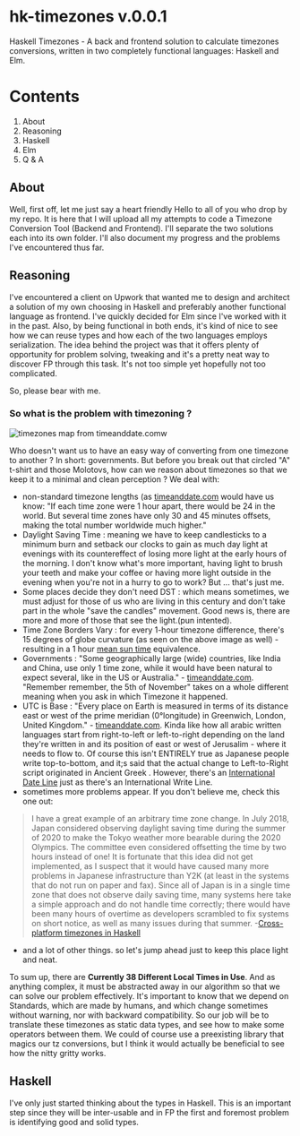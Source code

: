 # hk-timezones v.0.0.1
Haskell Timezones - A back and frontend solution to calculate timezones conversions, written in two completely functional languages: Haskell and  Elm.


# Contents
1. About
2. Reasoning
3. Haskell
4. Elm
5. Q & A


## About

Well, first off, let me just say a heart friendly Hello to all of you who drop by my repo. It is here that I will upload all my attempts to code a Timezone Conversion Tool (Backend and Frontend). 
I'll separate the two solutions each into its own folder. I'll also document my progress and the problems I've encountered thus far.

## Reasoning

I've encountered a client on Upwork that wanted me to design and architect a solution of my own choosing in Haskell and preferably another functional language as frontend. I've quickly decided for Elm since I've worked with it in the past.
Also, by being functional in both ends, it's kind of nice to see how we can reuse types and how each of the two languages employs serialization.
The idea behind the project was that it offers plenty of opportunity for problem solving, tweaking and it's a pretty neat way to discover FP through this task. It's not too simple yet hopefully not too complicated.

So, please bear with me.

### So what is the problem with timezoning ?

![timezones map from timeanddate.com](https://c.tadst.com/gfx/600x337/timezone-map5.png?1)w

Who doesn't want us to have an easy way of converting from one timezone to another ? In short: governments. But before you break out that circled "A" t-shirt and those Molotovs, how can we reason about timezones so that we keep it to a minimal and clean perception ? We deal with: 
- non-standard timezone lengths (as [timeanddate.com](https://www.timeanddate.com/time/current-number-time-zones.html) would have us know: "If each time zone were 1 hour apart, there would be 24 in the world. But several time zones have only 30 and 45 minutes offsets, making the total number worldwide much higher."
- Daylight Saving Time : meaning we have to keep candlesticks to a minimum burn and setback our clocks to gain as much day light at evenings with its countereffect of losing more light at the early hours of the morning. I don't know what's more important, having light to brush your teeth and make your coffee or having more light outside in the evening when you're not in a hurry to go to work? But ... that's just me.
- Some places decide they don't need DST : which means sometimes, we must adjust for those of us who are living in this century and don't take part in the whole "save the candles" movement. Good news is, there are more and more of those that see the light.(pun intented).
- Time Zone Borders Vary : for every 1-hour timezone difference, there's 15 degrees of globe curvature (as seen on the above image as well) - resulting in a 1 hour [mean sun time](https://www.timeanddate.com/time/local-mean-time.html) equivalence.
- Governments : "Some geographically large (wide) countries, like India and China, use only 1 time zone, while it would have been natural to expect several, like in the US or Australia." - [timeanddate.com](https://www.timeanddate.com/time/current-number-time-zones.html). "Remember remember, the 5th of November" takes on a whole different meaning when you ask in which Timezone it happened.
- UTC is Base : "Every place on Earth is measured in terms of its distance east or west of the prime meridian (0°longitude) in Greenwich, London, United Kingdom." - [timeanddate.com](https://www.timeanddate.com/time/current-number-time-zones.html). Kinda like how all arabic written languages start from right-to-left or left-to-right depending on the land they're written in and its position of east or west of Jerusalim - where it needs to flow to. Of course this isn't ENTIRELY true as Japanese people write top-to-bottom, and it;s said that the actual change to Left-to-Right script originated in Ancient Greek . However, there's an [International Date Line](https://en.wikipedia.org/wiki/International_Date_Line) just as there's an International Write Line.
- sometimes more problems appear. If you don't believe me, check this one out: 

>I have a great example of an arbitrary time zone change. In July 2018, Japan considered observing daylight saving time during the summer of 2020 to make the Tokyo weather more bearable during the 2020 Olympics. The committee even considered offsetting the time by two hours instead of one! It is fortunate that this idea did not get implemented, as I suspect that it would have caused many more problems in Japanese infrastructure than Y2K (at least in the systems that do not run on paper and fax). Since all of Japan is in a single time zone that does not observe daily saving time, many systems here take a simple approach and do not handle time correctly; there would have been many hours of overtime as developers scrambled to fix systems on short notice, as well as many issues during that summer. -[Cross-platform timezones in Haskell](https://www.extrema.is/blog/2021/07/26/cross-platform-time-zones-in-haskell)

- and a lot of other things. so let's jump ahead just to keep this place light and neat.

To sum up, there are **Currently 38 Different Local Times in Use**. And as anything complex, it must be abstracted away in our algorithm so that we can solve our problem effectively. It's important to know that we depend on Standards, which are made by humans, and which change sometimes without warning, nor with backward compatibility. So our job will be to translate these timezones as static data types, and see how to make some operators between them. We could of course use a preexisting library that magics our tz conversions, but I think it would actually be beneficial to see how the nitty gritty works.

## Haskell

I've only just started thinking about the types in Haskell. This is an important step since they will be inter-usable and in FP the first and foremost problem is identifying good and solid types. 
